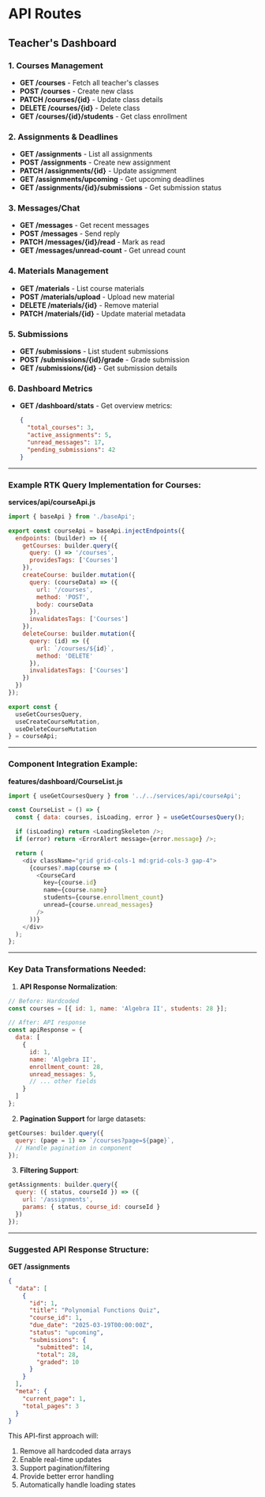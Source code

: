 # API Routes

## Teacher's Dashboard

### 1. **Courses Management**
- **GET /courses** - Fetch all teacher's classes  
- **POST /courses** - Create new class  
- **PATCH /courses/{id}** - Update class details  
- **DELETE /courses/{id}** - Delete class  
- **GET /courses/{id}/students** - Get class enrollment  

### 2. **Assignments & Deadlines**
- **GET /assignments** - List all assignments  
- **POST /assignments** - Create new assignment  
- **PATCH /assignments/{id}** - Update assignment  
- **GET /assignments/upcoming** - Get upcoming deadlines  
- **GET /assignments/{id}/submissions** - Get submission status  

### 3. **Messages/Chat**
- **GET /messages** - Get recent messages  
- **POST /messages** - Send reply  
- **PATCH /messages/{id}/read** - Mark as read  
- **GET /messages/unread-count** - Get unread count  

### 4. **Materials Management**
- **GET /materials** - List course materials  
- **POST /materials/upload** - Upload new material  
- **DELETE /materials/{id}** - Remove material  
- **PATCH /materials/{id}** - Update material metadata  

### 5. **Submissions**
- **GET /submissions** - List student submissions  
- **POST /submissions/{id}/grade** - Grade submission  
- **GET /submissions/{id}** - Get submission details  

### 6. **Dashboard Metrics**
- **GET /dashboard/stats** - Get overview metrics:  
  ```json
  {
    "total_courses": 3,
    "active_assignments": 5,
    "unread_messages": 17,
    "pending_submissions": 42
  }
  ```

---

### Example RTK Query Implementation for Courses:

**services/api/courseApi.js**
```javascript
import { baseApi } from './baseApi';

export const courseApi = baseApi.injectEndpoints({
  endpoints: (builder) => ({
    getCourses: builder.query({
      query: () => '/courses',
      providesTags: ['Courses']
    }),
    createCourse: builder.mutation({
      query: (courseData) => ({
        url: '/courses',
        method: 'POST',
        body: courseData
      }),
      invalidatesTags: ['Courses']
    }),
    deleteCourse: builder.mutation({
      query: (id) => ({
        url: `/courses/${id}`,
        method: 'DELETE'
      }),
      invalidatesTags: ['Courses']
    })
  })
});

export const { 
  useGetCoursesQuery,
  useCreateCourseMutation,
  useDeleteCourseMutation 
} = courseApi;
```

---

### Component Integration Example:

**features/dashboard/CourseList.js**
```javascript
import { useGetCoursesQuery } from '../../services/api/courseApi';

const CourseList = () => {
  const { data: courses, isLoading, error } = useGetCoursesQuery();

  if (isLoading) return <LoadingSkeleton />;
  if (error) return <ErrorAlert message={error.message} />;

  return (
    <div className="grid grid-cols-1 md:grid-cols-3 gap-4">
      {courses?.map(course => (
        <CourseCard 
          key={course.id}
          name={course.name}
          students={course.enrollment_count}
          unread={course.unread_messages}
        />
      ))}
    </div>
  );
};
```

---

### Key Data Transformations Needed:
1. **API Response Normalization**:
```javascript
// Before: Hardcoded
const courses = [{ id: 1, name: 'Algebra II', students: 28 }];

// After: API response
const apiResponse = {
  data: [
    { 
      id: 1,
      name: 'Algebra II',
      enrollment_count: 28,
      unread_messages: 5,
      // ... other fields
    }
  ]
};
```

2. **Pagination Support** for large datasets:
```javascript
getCourses: builder.query({
  query: (page = 1) => `/courses?page=${page}`,
  // Handle pagination in component
});
```

3. **Filtering Support**:
```javascript
getAssignments: builder.query({
  query: ({ status, courseId }) => ({
    url: '/assignments',
    params: { status, course_id: courseId }
  })
});
```

---

### Suggested API Response Structure:
**GET /assignments**
```json
{
  "data": [
    {
      "id": 1,
      "title": "Polynomial Functions Quiz",
      "course_id": 1,
      "due_date": "2025-03-19T00:00:00Z",
      "status": "upcoming",
      "submissions": {
        "submitted": 14,
        "total": 28,
        "graded": 10
      }
    }
  ],
  "meta": {
    "current_page": 1,
    "total_pages": 3
  }
}
```

This API-first approach will:  
1. Remove all hardcoded data arrays  
2. Enable real-time updates  
3. Support pagination/filtering  
4. Provide better error handling  
5. Automatically handle loading states